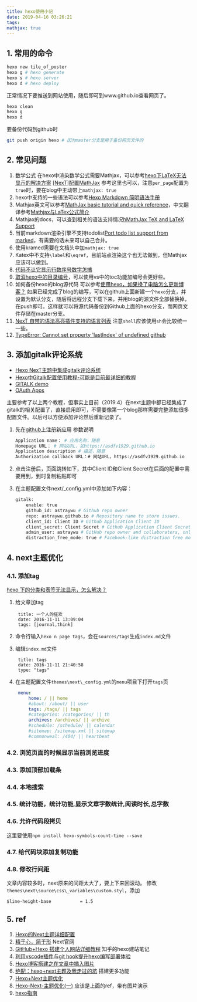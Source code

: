 ```yaml
---
title: hexo使用小记
date: 2019-04-16 03:26:21
tags:
mathjax: true
---
```


## 1. 常用的命令

```bash
hexo new tile_of_poster
hexo g # hexo generate
hexo s # hexo server
hexo d # hexo deploy
```

正常情况下要推送到网站使用，随后即可到www.github.io查看网页了。

```sh
hexo clean
hexo g
hexo d
```

要备份代码到github时

```sh
git push origin hexo # 因为master分支是用于备份网页文件的
```

## 2. 常见问题

1. 数学公式
   在hexo中渲染数学公式需要Mathjax，可以参考[hexo下LaTeX无法显示的解决方案](https://blog.csdn.net/crazy_scott/article/details/79293576)
   [[NexT]配置MathJax](https://hexo-guide.readthedocs.io/zh_CN/latest/theme/[NexT]%E9%85%8D%E7%BD%AEMathJax.html) 参考这里也可以，注意`per_page`配置为`true`时，要在blog中主动带上`mathjax: true`
2. hexo中支持的一些语法可以参考[Hexo Markdown 简明语法手册](https://hyxxsfwy.github.io/2016/01/15/Hexo-Markdown-%E7%AE%80%E6%98%8E%E8%AF%AD%E6%B3%95%E6%89%8B%E5%86%8C/)
3. Mathjax英文可以参考[MathJax basic tutorial and quick reference](https://math.meta.stackexchange.com/questions/5020/mathjax-basic-tutorial-and-quick-reference/5044)，中文翻译参考[Mathjax与LaTex公式简介](https://www.cnblogs.com/linxd/p/4955530.html)
4. Mathjax的docs，可以查到相关的语法支持情况[hMathJax TeX and LaTeX Support](http://docs.mathjax.org/en/latest/tex.html)
5. 当前markdown渲染引擎不支持todolist[Port todo list support from marked](https://github.com/sun11/hexo-renderer-kramed/pull/1)，有需要的话未来可以自己合并。
6. 使用kramed需要在文档头中加`mathjax: true`
7. Katex中不支持`\label`和`\eqref`，目前站点渲染这个也无法做到，但Mathjax应该可以做到。
8. [代码不让它显示行数序号数字怎搞](https://github.com/iissnan/hexo-theme-next/issues/211)
9. [取消hexo中的目录编号](https://segmentfault.com/q/1010000008494901)，可以使用vs中的toc功能加编号会更好些。
10. 如何备份hexo的blog源代码
    可以参考[使用hexo，如果换了电脑怎么更新博客？](https://www.zhihu.com/question/21193762)
    如果已经完成了blog的编写，可以在github上面新建一个`hexo`分支，并设置为默认分支，随后将远程分支下载下来，并用blog的源文件全部替换掉，在push即可。这样就可以将源代码备份到Github上面的hexo分支，而网页文件存储在master分支。
11. [NexT 自带的语法高亮插件支持的语言列表](https://blog.cat73.org/20160805/2016080501.next-highlight-langs/) 注意`shell`应该使用`sh`会比较统一一些。
12. [TypeError: Cannot set property 'lastIndex' of undefined github](https://github.com/hexojs/hexo/issues/2380)

## 3. 添加gitalk评论系统

- [Hexo NexT主题中集成gitalk评论系统](https://asdfv1929.github.io/2018/01/20/gitalk/)
- [Hexo中Gitalk配置使用教程-可能是目前最详细的教程](https://iochen.com/2018/01/06/use-gitalk-in-hexo/)
- [GITALK demo](https://gitalk.github.io/)
- [OAuth Apps](https://github.com/settings/developers)

主要参考了以上两个教程，但事实上目前（2019.4）在next主题中都已经集成了gitalk的相关配置了，直接启用即可，不需要像第一个blog那样需要完整添加很多配置文件。以后可以方便添加评论然后重新记录了。

1. 先在[github](https://github.com/settings/applications/new)上注册新应用
   参数说明

    ```bash
    Application name： # 应用名称，随意
    Homepage URL： # 网站URL，如https://asdfv1929.github.io
    Application description # 描述，随意
    Authorization callback URL：# 网站URL，https://asdfv1929.github.io
    ```

2. 点击注册后，页面跳转如下，其中Client ID和Client Secret在后面的配置中需要用到，到时复制粘贴即可
3. 在主题配置文件next/_config.yml中添加如下内容：

    ```bash
    gitalk:
        enable: true
        github_id: astraywu # Github repo owner
        repo: astraywu.github.io # Repository name to store issues.
        client_id: Client ID # Github Application Client ID
        client_secret: Client Secret # Github Application Client Secret
        admin_user: astraywu # GitHub repo owner and collaborators, only these guys can initialize github issues
        distraction_free_mode: true # Facebook-like distraction free mode
    ```

## 4. next主题优化

### 4.1. 添加tag

[hexo 下的分类和表签无法显示，怎么解决？](https://www.zhihu.com/question/29017171)

1. 给文章加tag

   ```text
    title: 一个人的狂欢
    date: 2016-11-11 13:09:04
    tags: [journal,think]
   ```

2. 命令行输入`hexo n page tags`，会在`sources/tags`生成`index.md`文件
3. 编辑`index.md`文件

   ```text
    title: tags
    date: 2016-11-11 21:40:58
    type: "tags"
   ```

4. 在主题配置文件`themes\next\_config.yml`的`menu`项目下打开`tags`页

   ```yml
    menu:
        home: / || home
        #about: /about/ || user
        tags: /tags/ || tags
        #categories: /categories/ || th
        archives: /archives/ || archive
        #schedule: /schedule/ || calendar
        #sitemap: /sitemap.xml || sitemap
        #commonweal: /404/ || heartbeat
   ```

### 4.2. 浏览页面的时候显示当前浏览进度

### 4.3. 添加顶部加载条

### 4.4. 本地搜索

### 4.5. 统计功能，统计功能,显示文章字数统计,阅读时长,总字数

### 4.6. 允许代码段拷贝

这里要使用`npm install hexo-symbols-count-time --save`

### 4.7. 给代码块添加复制功能

### 4.8. 修改行间距

文章内容较多时，next原来的间距太大了，要上下来回滚动。
修改`themes\next\source\css\_variables\custom.styl`，添加

```styl
$line-height-base           = 1.5
```

## 5. ref

1. [Hexo的Next主题详细配置](https://www.jianshu.com/p/3a05351a37dc)
2. [精于心，简于形](https://theme-next.iissnan.com/) Next官网
3. [GitHub+Hexo 搭建个人网站详细教程](https://zhuanlan.zhihu.com/p/26625249) 知乎的hexo建站笔记
4. [利用vscode插件与git hook提升hexo编写部署体验](https://www.jianshu.com/p/a117650f6c76)
5. [Hexo博客搭建之在文章中插入图片](https://yanyinhong.github.io/2017/05/02/How-to-insert-image-in-hexo-post/)
6. [绝配：hexo+next主题及我走过的坑](https://www.jianshu.com/p/21c94eb7bcd1) 搭建更多功能
7. [Hexo+Next主题优化](https://zhuanlan.zhihu.com/p/30836436?utm_source=ZHShareTargetIDMore&utm_medium=social&utm_oi=898539620818640896)
8. [Hexo-Next-主题优化(一)](https://www.jianshu.com/p/3ff20be8574c) 应该是上面的ref，带有图片演示
9. [hexo指南](https://hexo-guide.readthedocs.io/zh_CN/latest/index.html)